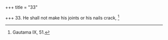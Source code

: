 +++
title = "33"

+++
33. He shall not make his joints or his nails crack, [^21] 


[^21]:  Gautama IX, 51.
